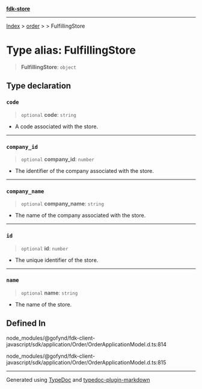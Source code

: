 [**fdk-store**](../../../README.md)
***

[Index](../../../API.md) > [order](../../README.md) > [<internal>](../README.md) > FulfillingStore

# Type alias: FulfillingStore

> **FulfillingStore**: `object`

## Type declaration

### `code`

> `optional` **code**: `string`

- A code associated with the store.

***

### `company_id`

> `optional` **company\_id**: `number`

- The identifier of the company associated
with the store.

***

### `company_name`

> `optional` **company\_name**: `string`

- The name of the company associated with the store.

***

### `id`

> `optional` **id**: `number`

- The unique identifier of the store.

***

### `name`

> `optional` **name**: `string`

- The name of the store.

## Defined In

node\_modules/@gofynd/fdk-client-javascript/sdk/application/Order/OrderApplicationModel.d.ts:814

node\_modules/@gofynd/fdk-client-javascript/sdk/application/Order/OrderApplicationModel.d.ts:815

***
Generated using [TypeDoc](https://typedoc.org/) and [typedoc-plugin-markdown](https://www.npmjs.com/package/typedoc-plugin-markdown)
